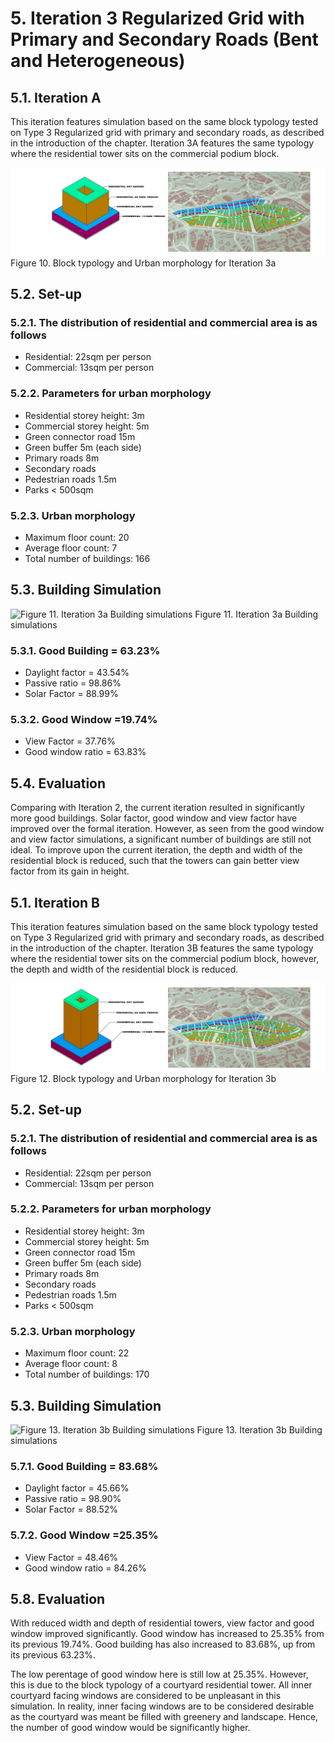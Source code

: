 # 5. Iteration 3 Regularized Grid with Primary and Secondary Roads (Bent and Heterogeneous)

## 5.1.	Iteration A
This iteration features simulation based on the same block typology tested on Type 3 Regularized grid with primary and secondary roads, as described in the introduction of the chapter. Iteration 3A features the same typology where the residential tower sits on the commercial podium block.

![Figure 10. Block typology and Urban morphology for Iteration 3a](./imgs/iteration_3a.png)
Figure 10. Block typology and Urban morphology for Iteration 3a

## 5.2.	Set-up
### 5.2.1.	The distribution of residential and commercial area is as follows
* Residential: 22sqm per person
* Commercial: 13sqm per person 
### 5.2.2.	Parameters for urban morphology
* Residential storey height: 3m
* Commercial storey height: 5m
* Green connector road 15m
* Green buffer 5m (each side)
* Primary roads 8m
* Secondary roads
* Pedestrian roads 1.5m
* Parks < 500sqm
### 5.2.3.	Urban morphology
* Maximum floor count: 20
* Average floor count: 7
* Total number of buildings: 166

## 5.3.	Building Simulation

![Figure 11. Iteration 3a Building simulations](./imgs/eval_3a.png)
Figure 11. Iteration 3a Building simulations

### 5.3.1.	Good Building = 63.23%
* Daylight factor = 43.54%
* Passive ratio = 98.86%
* Solar Factor = 88.99% 

### 5.3.2.	Good Window =19.74%
* View Factor = 37.76%
* Good window ratio = 63.83%

## 5.4.	Evaluation
Comparing with Iteration 2, the current iteration resulted in significantly more good buildings. Solar factor, good window and view factor have improved over the formal iteration. However, as seen from the good window and view factor simulations, a significant number of buildings are still not ideal.
To improve upon the current iteration, the depth and width of the residential block is reduced, such that the towers can gain better view factor from its gain in height.






## 5.1.	Iteration B
This iteration features simulation based on the same block typology tested on Type 3 Regularized grid with primary and secondary roads, as described in the introduction of the chapter. Iteration 3B features the same typology where the residential tower sits on the commercial podium block, however, the depth and width of the residential block is reduced.


![Figure 12. Block typology and Urban morphology for Iteration 3b](./imgs/iteration_3b.png)
Figure 12. Block typology and Urban morphology for Iteration 3b

## 5.2.	Set-up
### 5.2.1.	The distribution of residential and commercial area is as follows
* Residential: 22sqm per person
* Commercial: 13sqm per person 
### 5.2.2.	Parameters for urban morphology
* Residential storey height: 3m
* Commercial storey height: 5m
* Green connector road 15m
* Green buffer 5m (each side)
* Primary roads 8m
* Secondary roads
* Pedestrian roads 1.5m
* Parks < 500sqm
### 5.2.3.	Urban morphology
* Maximum floor count: 22
* Average floor count: 8
* Total number of buildings: 170

## 5.3.	Building Simulation

![Figure 13. Iteration 3b Building simulations](./imgs/eval_3b.png)
Figure 13. Iteration 3b Building simulations

### 5.7.1.	Good Building = 83.68%
* Daylight factor = 45.66%
* Passive ratio = 98.90%
* Solar Factor = 88.52% 

### 5.7.2.	Good Window =25.35%
* View Factor = 48.46%
* Good window ratio = 84.26%


## 5.8.	Evaluation
With reduced width and depth of residential towers, view factor and good window improved significantly. Good window has increased to 25.35% from its previous 19.74%. Good building has also increased to 83.68%, up from its previous 63.23%.

The low perentage of good window here is still low at 25.35%. However, this is due to the block typology of a courtyard residential tower. All inner courtyard facing windows are considered to be unpleasant in this simulation. In reality, inner facing windows are to be considered desirable as the courtyard was meant be filled with greenery and landscape. Hence, the number of good window would be significantly higher.








